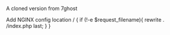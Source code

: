 A cloned version from 7ghost

Add NGINX config
  location /
{
if (!-e $request_filename){
    rewrite . /index.php last;
  }
}
